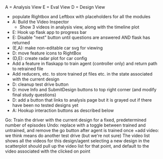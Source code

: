 A = Analysis View
E = Eval View
D = Design View

* populate Rightbox and Leftbox with placeholders for all the modules
* A: Build the Video Inspector
  * Show 3 videos in analysis view, along with the timeline plot
* E: Hook up flask app to progress bar
* E: Disable "next" button until questions are answered AND flask has returned
* (E,A): make non-editable car svg for viewing
* D: move feature icons to RightBox
* (D,E): create radar plot for car config
* Add a feature in flaskapp to train agent (controller only) and return path to retrained file
* Add reducers, etc. to store trained pt files etc. in the state associated with the current design
* D: cleanup test drive button
* D: move Info and SubmitDesign buttons to top right corner (and modify final study questions)
* D: add a button that links to analysis page but it is grayed out if there have been no tested designs yet
* A: Hookup interaction buttons as described below


Go: Train the driver with the current design for a fixed, predetermined number of episodes
Undo: replace with a toggle between trained and untrained, and remove the go button after agent is trained once
+add video: we think means do another test drive (but we're not sure)
The video list shows all the videos for this design/agent
selecting a new design in the scatterplot should pull up the video list for that point, and default to the video associated with the clicked on point